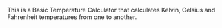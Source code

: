 This is a Basic Temperature Calculator that calculates Kelvin, Celsius and Fahrenheit temperatures from one to another.
